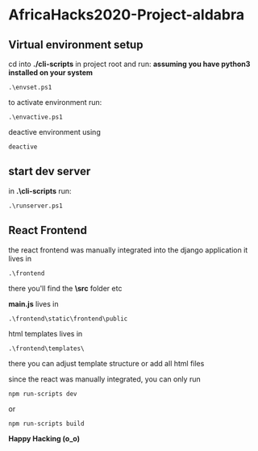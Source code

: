 # AfricaHacks2020-Project-aldabra

## Virtual environment setup
  cd into **./cli-scripts** in project root and run:
  **assuming you have python3 installed on your system**
  ````
  .\envset.ps1
  ````
  
  to activate environment run:
  ````
  .\envactive.ps1
  ````
  deactive environment using
  ````
  deactive
  ````
  
  
## start dev server
  in **.\cli-scripts** run:
  ````
  .\runserver.ps1
  ````
  
  
## React Frontend
   the react frontend was manually integrated into the django application
   it lives in 
   ````
   .\frontend
   ````
   there you'll find the **\src** folder etc
   
   **main.js** lives in
   ````
   .\frontend\static\frontend\public
   ````
   html templates lives in
   ````
   .\frontend\templates\
   ````
   there you can adjust template structure or add all html files
   
   since the react was manually integrated, you can only run
   ````
   npm run-scripts dev
   ````
   or
   ````
   npm run-scripts build
   ````
   

**Happy Hacking (o_o)**
   
   
